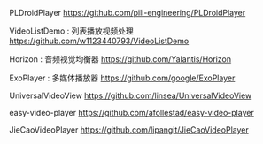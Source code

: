 PLDroidPlayer
https://github.com/pili-engineering/PLDroidPlayer

VideoListDemo : 列表播放视频处理
https://github.com/w1123440793/VideoListDemo

Horizon : 音频视觉均衡器
https://github.com/Yalantis/Horizon

ExoPlayer : 多媒体播放器
https://github.com/google/ExoPlayer

UniversalVideoView
https://github.com/linsea/UniversalVideoView

easy-video-player
https://github.com/afollestad/easy-video-player

JieCaoVideoPlayer
https://github.com/lipangit/JieCaoVideoPlayer
